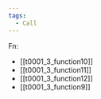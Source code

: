 ```yaml
---
tags:
  - Call
---
```

Fn:
- [[t0001_3_function10]]
- [[t0001_3_function11]]
- [[t0001_3_function12]]
- [[t0001_3_function9]]
